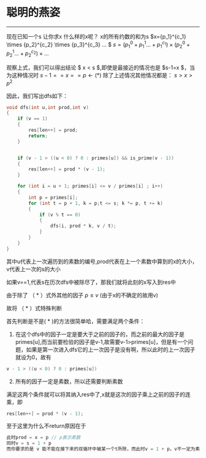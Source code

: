# 聪明的燕姿

---

现在已知一个s
让你求x
什么样的x呢？
x的所有约数的和为s
$x={p_1}^{c_1} \times {p_2}^{c_2} \times {p_3}^{c_3} ... $
$s={({p_1}^{0} + {p_1}^{1} ... + {p_1}^{c_1}) \times ({p_2}^{0} + {p_2}^{1} ... + {p_2}^{c_2})} \times ...$

观察上式，我们可以得出结论 $ x < s $,即使是最接近的情况也是 $s-1=x $，当为这种情况时
$s-1 == x == p		 \leftarrow   ( * )$
除了上述情况其他情况都是：
$s > x > p^2$

因此，我们写出dfs如下：

```c++
void dfs(int u,int prod,int v)
{
	if (v == 1)
	{
		res[len++] = prod;
		return;
	}


	if (v - 1 > ((u < 0) ? 0 : primes[u]) && is_prime(v - 1))
	{
		res[len++] = prod * (v - 1);
	}

	for (int i = u + 1; primes[i] <= v / primes[i] ; i++)
	{
		int p = primes[i];
		for (int t = p + 1, k = p;t <= s; k *= p, t += k)
		{
			if (v % t == 0)
			{
				dfs(i, prod * k, v / t);
			}
		}
	}
}
```

 其中u代表上一次遍历到的素数的编号,prod代表在上一个素数中算到的x的大小，v代表上一次的s的大小

如果v==1,代表s在历次dfs中被除尽了，那我们就将此刻的x写入到res中

由于除了 （ * ）式外其他的因子 $p \leqslant v$ (由于x的不确定的故用v)

故将 （ * ）式特殊判断

首先判断是不是( * )的方法很简单哈，需要满足两个条件：
1. 在这个dfs中的因子一定是要大于之前的因子的，而之前的最大的因子是primes[u],而当前要检验的因子是v-1,故需要v-1>primes[u]，但是有一个问题，如果是第一次进入dfs它的上一次因子是没有啊，所以此时的上一次因子就设为0，故有
```c++
v - 1 > ((u < 0) ? 0 : primes[u])
```
2. 所有的因子一定是素数，所以还需要判断素数

满足这两个条件就可以将其纳入res中了,x就是这次的因子乘上之前的因子的连乘，即
```c++
res[len++] = prod * (v - 1);
```
至于这里为什么不return原因在于
```c++
此时prod = x = p // p表示素数
同时v = s = 1 + p 
而你要求的是 v 能不能在接下来的双循环中被某一个t所除，而此时v = 1 + p，v不一定为素数，故还有被除的机会
```